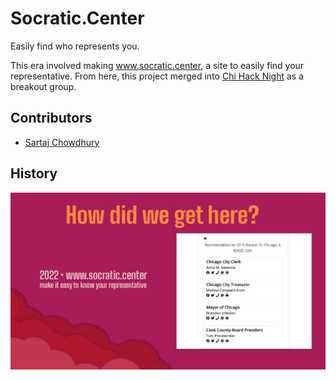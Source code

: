 # Socratic.Center

Easily find who represents you.

This era involved making www.socratic.center, a site to easily find your representative. From here, this project merged into [Chi Hack Night](http://chihacknight.org) as a breakout group.

## Contributors

- [Sartaj Chowdhury](https://github.com/sartaj)


## History

![Find your rep](../2024-Windy-Civi/2024-december-slides/2024-december-slides-15.jpg)
